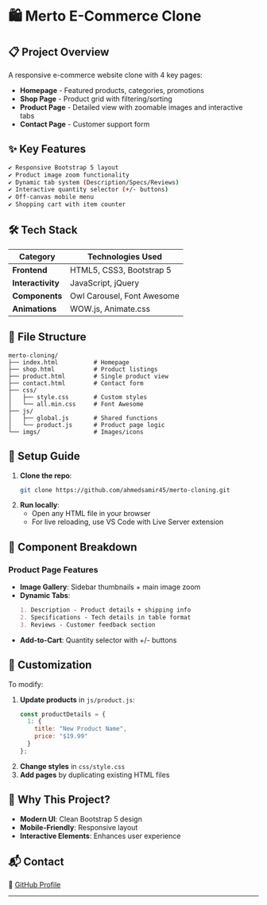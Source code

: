 # 🛍️ Merto E-Commerce Clone

## 📋 Project Overview
A responsive e-commerce website clone with 4 key pages:
- **Homepage** - Featured products, categories, promotions
- **Shop Page** - Product grid with filtering/sorting
- **Product Page** - Detailed view with zoomable images and interactive tabs
- **Contact Page** - Customer support form

## ✨ Key Features
```bash
✔️ Responsive Bootstrap 5 layout
✔️ Product image zoom functionality  
✔️ Dynamic tab system (Description/Specs/Reviews)
✔️ Interactive quantity selector (+/- buttons)
✔️ Off-canvas mobile menu
✔️ Shopping cart with item counter
```

## 🛠️ Tech Stack
| Category       | Technologies Used |
|----------------|-------------------|
| **Frontend**   | HTML5, CSS3, Bootstrap 5 |
| **Interactivity** | JavaScript, jQuery |
| **Components** | Owl Carousel, Font Awesome |
| **Animations** | WOW.js, Animate.css |

## 📂 File Structure
```
merto-cloning/
├── index.html          # Homepage
├── shop.html           # Product listings
├── product.html        # Single product view
├── contact.html        # Contact form
├── css/
│   ├── style.css       # Custom styles
│   └── all.min.css     # Font Awesome
├── js/
│   ├── global.js       # Shared functions
│   └── product.js      # Product page logic
└── imgs/               # Images/icons
```

## 🚀 Setup Guide
1. **Clone the repo**:
   ```bash
   git clone https://github.com/ahmedsamir45/merto-cloning.git
   ```
2. **Run locally**:
   - Open any HTML file in your browser
   - For live reloading, use VS Code with Live Server extension

## 🧩 Component Breakdown
### Product Page Features
- **Image Gallery**: Sidebar thumbnails + main image zoom
- **Dynamic Tabs**:
  ```markdown
  1. Description - Product details + shipping info
  2. Specifications - Tech details in table format  
  3. Reviews - Customer feedback section
  ```
- **Add-to-Cart**: Quantity selector with +/- buttons

## 📝 Customization
To modify:
1. **Update products** in `js/product.js`:
   ```javascript
   const productDetails = {
     1: {
       title: "New Product Name",
       price: "$19.99"
     }
   };
   ```
2. **Change styles** in `css/style.css`
3. **Add pages** by duplicating existing HTML files

## 🌟 Why This Project?
- **Modern UI**: Clean Bootstrap 5 design
- **Mobile-Friendly**: Responsive layout
- **Interactive Elements**: Enhances user experience

## 📬 Contact
🔗 [GitHub Profile](https://github.com/ahmedsamir45)

---

